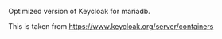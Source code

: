 Optimized version of Keycloak for mariadb.

This is taken from https://www.keycloak.org/server/containers
